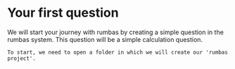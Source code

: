 # Your first question

We will start your journey with rumbas by creating a simple question in the rumbas system. This question will be a simple calculation question. 


```admonish question title="Task"
To start, we need to open a folder in which we will create our 'rumbas project'. 
```